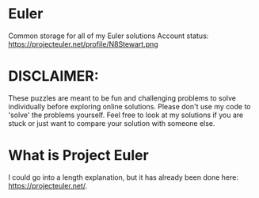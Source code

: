 # Euler
Common storage for all of my Euler solutions
Account status: https://projecteuler.net/profile/N8Stewart.png

# DISCLAIMER:
These puzzles are meant to be fun and challenging problems to solve individually before exploring online solutions. Please don't use my code to 'solve' the problems yourself. Feel free to look at my solutions if you are stuck or just want to compare your solution with someone else. 

# What is Project Euler
I could go into a length explanation, but it has already been done here: https://projecteuler.net/.
